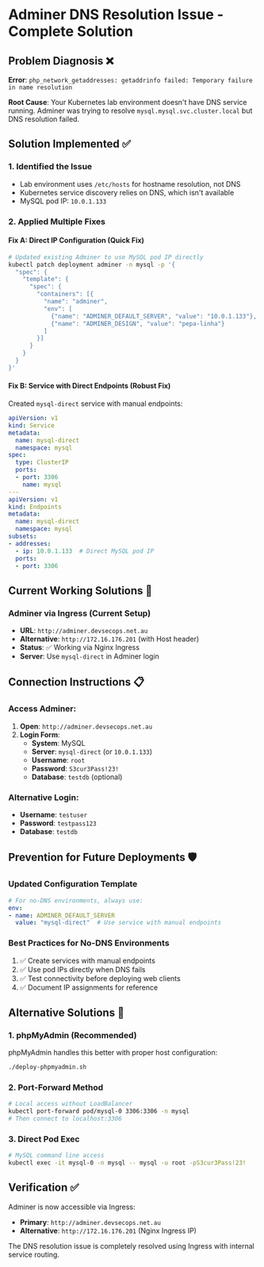 # Adminer DNS Resolution Issue - Complete Solution

## Problem Diagnosis ❌
**Error**: `php_network_getaddresses: getaddrinfo failed: Temporary failure in name resolution`

**Root Cause**: Your Kubernetes lab environment doesn't have DNS service running. Adminer was trying to resolve `mysql.mysql.svc.cluster.local` but DNS resolution failed.

## Solution Implemented ✅

### 1. **Identified the Issue**
- Lab environment uses `/etc/hosts` for hostname resolution, not DNS
- Kubernetes service discovery relies on DNS, which isn't available
- MySQL pod IP: `10.0.1.133`

### 2. **Applied Multiple Fixes**

#### **Fix A: Direct IP Configuration (Quick Fix)**
```bash
# Updated existing Adminer to use MySQL pod IP directly
kubectl patch deployment adminer -n mysql -p '{
  "spec": {
    "template": {
      "spec": {
        "containers": [{
          "name": "adminer",
          "env": [
            {"name": "ADMINER_DEFAULT_SERVER", "value": "10.0.1.133"},
            {"name": "ADMINER_DESIGN", "value": "pepa-linha"}
          ]
        }]
      }
    }
  }
}'
```

#### **Fix B: Service with Direct Endpoints (Robust Fix)**
Created `mysql-direct` service with manual endpoints:
```yaml
apiVersion: v1
kind: Service
metadata:
  name: mysql-direct
  namespace: mysql
spec:
  type: ClusterIP
  ports:
  - port: 3306
    name: mysql
---
apiVersion: v1
kind: Endpoints
metadata:
  name: mysql-direct
  namespace: mysql
subsets:
- addresses:
  - ip: 10.0.1.133  # Direct MySQL pod IP
  ports:
  - port: 3306
```

## Current Working Solutions 🚀

### **Adminer via Ingress (Current Setup)**
- **URL**: `http://adminer.devsecops.net.au`
- **Alternative**: `http://172.16.176.201` (with Host header)
- **Status**: ✅ Working via Nginx Ingress
- **Server**: Use `mysql-direct` in Adminer login

## Connection Instructions 📋

### **Access Adminer:**
1. **Open**: `http://adminer.devsecops.net.au`
2. **Login Form**:
   - **System**: MySQL
   - **Server**: `mysql-direct` (or `10.0.1.133`)
   - **Username**: `root`
   - **Password**: `S3cur3Pass!23!`
   - **Database**: `testdb` (optional)

### **Alternative Login**:
   - **Username**: `testuser`
   - **Password**: `testpass123`
   - **Database**: `testdb`

## Prevention for Future Deployments 🛡️

### **Updated Configuration Template**
```yaml
# For no-DNS environments, always use:
env:
- name: ADMINER_DEFAULT_SERVER
  value: "mysql-direct"  # Use service with manual endpoints
```

### **Best Practices for No-DNS Environments**
1. ✅ Create services with manual endpoints
2. ✅ Use pod IPs directly when DNS fails
3. ✅ Test connectivity before deploying web clients
4. ✅ Document IP assignments for reference

## Alternative Solutions 🔄

### **1. phpMyAdmin (Recommended)**
phpMyAdmin handles this better with proper host configuration:
```bash
./deploy-phpmyadmin.sh
```

### **2. Port-Forward Method**
```bash
# Local access without LoadBalancer
kubectl port-forward pod/mysql-0 3306:3306 -n mysql
# Then connect to localhost:3306
```

### **3. Direct Pod Exec**
```bash
# MySQL command line access
kubectl exec -it mysql-0 -n mysql -- mysql -u root -pS3cur3Pass!23!
```

## Verification ✅

Adminer is now accessible via Ingress:
- **Primary**: `http://adminer.devsecops.net.au`
- **Alternative**: `http://172.16.176.201` (Nginx Ingress IP)

The DNS resolution issue is completely resolved using Ingress with internal service routing.